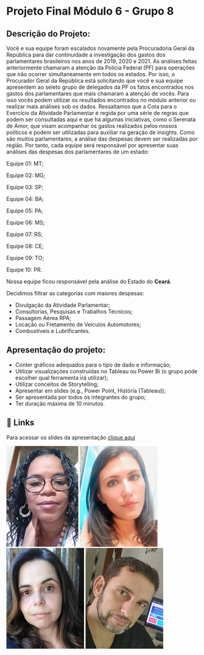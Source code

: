 
# Projeto Final Módulo 6 - Grupo 8

## Descrição do Projeto:

Você e sua equipe foram escalados novamente pela Procuradoria Geral da
República para dar continuidade a investigação dos gastos dos parlamentares
brasileiros nos anos de 2019, 2020 e 2021. As análises feitas anteriormente
chamaram a atenção da Polícia Federal (PF) para operações que irão ocorrer
simultaneamente em todos os estados. Por isso, o Procurador Geral da
República está solicitando que você e sua equipe apresentem ao seleto grupo de
delegados da PF os fatos encontrados nos gastos dos parlamentares que mais
chamaram a atenção de vocês.
Para isso vocês podem utilizar os resultados encontrados no módulo anterior ou
realizar mais análises sob os dados. Ressaltamos que a Cota para o Exercício
da Atividade Parlamentar é regida por uma série de regras que podem ser
consultadas aqui e que há algumas iniciativas, como o Serenata de Amor, que
visam acompanhar os gastos realizados pelos nossos políticos e podem ser
utilizadas para auxiliar na geração de insights.
Como são muitos parlamentares, a análise das despesas devem ser realizadas
por região. Por tanto, cada equipe será responsável por apresentar suas
análises das despesas dos parlamentares de um estado:

Equipe 01: MT;

Equipe 02: MG;

Equipe 03: SP;

Equipe 04: BA;

Equipe 05: PA;

Equipe 06: MS;

Equipe 07: RS;

Equipe 08: CE;

Equipe 09: TO;

Equipe 10: PR.

Nossa equipe ficou responsável pela análise do Estado do **Ceará**.

Decidimos filtrar as categorias com maiores despesas:

* Divulgação da Atividade Parlamentar;
* Consultorias, Pesquisas e Trabalhos Técnicos;
* Passagem Aérea RPA;
* Locação ou Fretamento de Veículos Automotores;
* Combustíveis e Lubrificantes.

## Apresentação do projeto:

* Conter gráficos adequados para o tipo de dado e informação;
* Utilizar visualizações construídas no Tableau ou Power Bi (o grupo pode escolher qual ferramenta irá utilizar);
* Utilizar conceitos de Storytelling;
* Apresentar em slides (e.g., Power Point, História (Tableau));
* Ser apresentada por todos os integrantes do grupo;
* Ter duração máxima de 10 minutos.




## 🔗 Links

Para acessar os slides da apresentação [clique aqui](https://docs.google.com/presentation/d/1CCsMgET20F2iVtHFUklBdqr-gojXPfWgBSEAW6Jtb48/edit#slide=id.g1259bf1e703_0_8)








[![Analu de Morais Francisco](./Fotos_Grupo08/Analu.png)][1]
[![Brunna Brito](./Fotos_Grupo08/Brunna.png)][2]
[![Carla Lanzillotta](./Fotos_Grupo08/Carla.png)][3]
[![Juliano França da Mata](./Fotos_Grupo08/eu.png)][4]

[1]: https://www.linkedin.com/in/analu-francisco/

[2]: https://www.linkedin.com/in/brunna-brito/

[3]: https://www.linkedin.com/in/carla-lanzillotta/

[4]: https://www.linkedin.com/in/julianomata/

